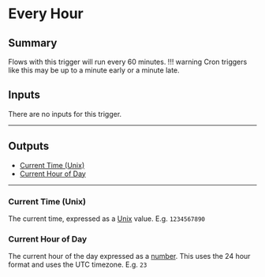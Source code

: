 # Every Hour
## Summary
Flows with this trigger will run every 60 minutes.
!!! warning
    Cron triggers like this may be up to a minute early or a minute late.

## Inputs
There are no inputs for this trigger.
___
## Outputs
- [Current Time (Unix)](#current-time-unix)
- [Current Hour of Day](#current-hour-of-day)
___
### Current Time (Unix)
The current time, expressed as a [Unix](/inventor-reference/types/number/formats/unix/) value. E.g. `1234567890`

### Current Hour of Day
The current hour of the day expressed as a [number](/inventor-reference/types/number). This uses the 24 hour format and uses the UTC timezone. E.g. `23`